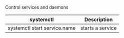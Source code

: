 Control services and daemons

systemctl | Description
----------|------------------
systemctl start service.name | starts a service
